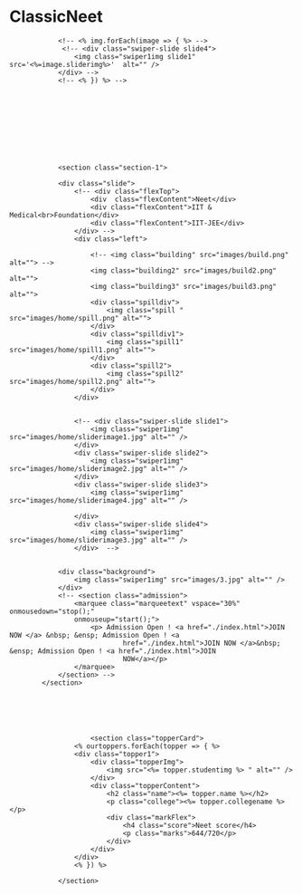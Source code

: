 # ClassicNeet


<!-- <div class="swiper-slide slide1">
					<img class="swiper1img" src="images/home/sliderimage1.jpg" alt="" />
				</div>
				<div class="swiper-slide slide2">
					<img class="swiper1img" src="images/home/sliderimage2.jpg" alt="" />
				</div>
				<div class="swiper-slide slide3">
					<img class="swiper1img" src="images/home/sliderimage4.jpg" alt="" />
	
				</div>
				<div class="swiper-slide slide4">
					<img class="swiper1img" src="images/home/sliderimage3.jpg" alt="" />
				</div> -->
				<!-- <% img.forEach(image => { %> -->
				 <!-- <div class="swiper-slide slide4">
					<img class="swiper1img slide1" src='<%=image.sliderimg%>'  alt="" />
				</div> -->
				<!-- <% }) %> -->










				<section class="section-1">
				
				<div class="slide">
					<!-- <div class="flexTop">
						<div  class="flexContent">Neet</div>
						<div class="flexContent">IIT & Medical<br>Foundation</div>
						<div class="flexContent">IIT-JEE</div>
					</div> -->
					<div class="left">
						
						<!-- <img class="building" src="images/build.png" alt=""> -->
						<img class="building2" src="images/build2.png" alt="">
						<img class="building3" src="images/build3.png" alt="">
						<div class="spilldiv">
							<img class="spill " src="images/home/spill.png" alt="">
						</div>
						<div class="spilldiv1">
							<img class="spill1" src="images/home/spill1.png" alt="">
						</div>
						<div class="spill2">
							<img class="spill2" src="images/home/spill2.png" alt="">
						</div>
					</div>
					
					
					<!-- <div class="swiper-slide slide1">
						<img class="swiper1img" src="images/home/sliderimage1.jpg" alt="" />
					</div>
					<div class="swiper-slide slide2">
						<img class="swiper1img" src="images/home/sliderimage2.jpg" alt="" />
					</div>
					<div class="swiper-slide slide3">
						<img class="swiper1img" src="images/home/sliderimage4.jpg" alt="" />
		
					</div>
					<div class="swiper-slide slide4">
						<img class="swiper1img" src="images/home/sliderimage3.jpg" alt="" />
					</div>  -->
				
				
				<div class="background">
					<img class="swiper1img" src="images/3.jpg" alt="" /> 
				</div>
				<!-- <section class="admission">
					<marquee class="marqueetext" vspace="30%" onmousedown="stop();"
					onmouseup="start();">
						<p> Admission Open ! <a href="./index.html">JOIN NOW </a> &nbsp; &ensp; Admission Open ! <a
								href="./index.html">JOIN NOW </a>&nbsp; &ensp; Admission Open ! <a href="./index.html">JOIN
								NOW</a></p>
					</marquee>
				</section> -->
			</section>






						<section class="topperCard">
					<% ourtoppers.forEach(topper => { %>
					<div class="topper1">
						<div class="topperImg">
							<img src="<%= topper.studentimg %> " alt="" />
						</div>
						<div class="topperContent">
							<h2 class="name"><%= topper.name %></h2>
							<p class="college"><%= topper.collegename %></p>
							<div class="markFlex">
								<h4 class="score">Neet score</h4>
								<p class="marks">644/720</p>
							</div>
						</div>
					</div>
					<% }) %>
				
				</section>